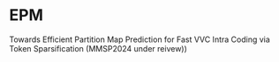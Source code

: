 # EPM
Towards Efficient Partition Map Prediction for Fast VVC Intra Coding via Token Sparsification (MMSP2024 under reivew))
